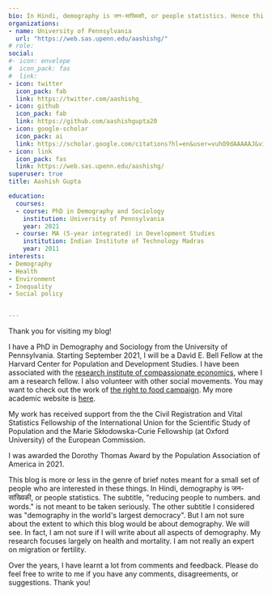 ```yaml
---
bio: In Hindi, demography is जन-सांख्यिकी, or people statistics. Hence this blog.  
organizations:
- name: University of Pennsylvania
  url: "https://web.sas.upenn.edu/aashishg/"
# role: 
social:
#- icon: envelope
#  icon_pack: fas
#  link: 
- icon: twitter
  icon_pack: fab
  link: https://twitter.com/aashishg_
- icon: github
  icon_pack: fab
  link: https://github.com/aashishgupta20
- icon: google-scholar
  icon_pack: ai
  link: https://scholar.google.com/citations?hl=en&user=vuhO9dAAAAAJ&view_op=list_works&sortby=pubdate
- icon: link 
  icon_pack: fas
  link: https://web.sas.upenn.edu/aashishg/
superuser: true
title: Aashish Gupta

education:
  courses:
  - course: PhD in Demography and Sociology
    institution: University of Pennsylvania
    year: 2021
  - course: MA (5-year integrated) in Development Studies
    institution: Indian Institute of Technology Madras
    year: 2011
interests:
- Demography
- Health
- Environment
- Inequality
- Social policy


---
```


Thank you for visiting my blog! 

I have a PhD in Demography and Sociology from the University of Pennsylvania. Starting September 2021, I will be a David E. Bell Fellow at the Harvard Center for Population and Development Studies. I have been associated with the [research institute of compassionate economics](https://riceinstitute.org/), where I am a research fellow. I also volunteer with other social movements. You may want to check out the work of [the right to food campaign](http://www.righttofoodcampaign.in/). My more academic website is [here](https://web.sas.upenn.edu/aashishg/). 

My work has received support from the the Civil Registration and Vital Statistics Fellowship of the International Union for the Scientific Study of Population and the Marie Skłodowska-Curie Fellowship (at Oxford University) of the European Commission. 

I was awarded the Dorothy Thomas Award by the Population Association of America in 2021.

This blog is more or less in the genre of brief notes meant for a small set of people who are interested in these things. In Hindi, demography is जन-सांख्यिकी, or people statistics. The subtitle, "reducing people to numbers. and words." is not meant to be taken seriously. The other subtitle I considered was "demography in the world's largest democracy". But I am not sure about the extent to which this blog would be about demography. We will see. In fact, I am not sure if I will write about all aspects of demography. My research focuses largely on health and mortality. I am not really an expert on migration or fertility. 

Over the years, I have learnt a lot from comments and feedback. Please do feel free to write to me if you have any comments, disagreements, or suggestions. Thank you!  


